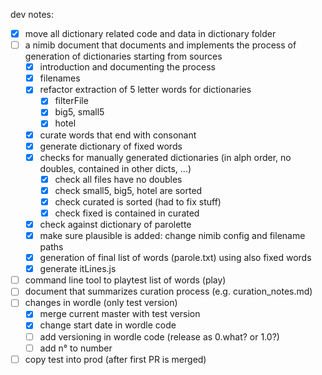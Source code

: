 dev notes:

- [x] move all dictionary related code and data in dictionary folder
- [ ] a nimib document that documents and implements the process of generation of dictionaries starting from sources
  - [x] introduction and documenting the process
  - [x] filenames
  - [x] refactor extraction of 5 letter words for dictionaries
    - [x] filterFile
    - [x] big5, small5
    - [x] hotel
  - [x] curate words that end with consonant
  - [x] generate dictionary of fixed words
  - [x] checks for manually generated dictionaries (in alph order, no doubles, contained in other dicts, ...)
    - [x] check all files have no doubles
    - [x] check small5, big5, hotel are sorted
    - [x] check curated is sorted (had to fix stuff)
    - [x] check fixed is contained in curated
  - [x] check against dictionary of parolette
  - [x] make sure plausible is added: change nimib config and filename paths
  - [x] generation of final list of words (parole.txt) using also fixed words
  - [x] generate itLines.js
- [ ] command line tool to playtest list of words (play)
- [ ] document that summarizes curation process (e.g. curation_notes.md)
- [ ] changes in wordle (only test version)
  - [x] merge current master with test version
  - [x] change start date in wordle code
  - [ ] add versioning in wordle code (release as 0.what? or 1.0?)
  - [ ] add n° to number
- [ ] copy test into prod (after first PR is merged)